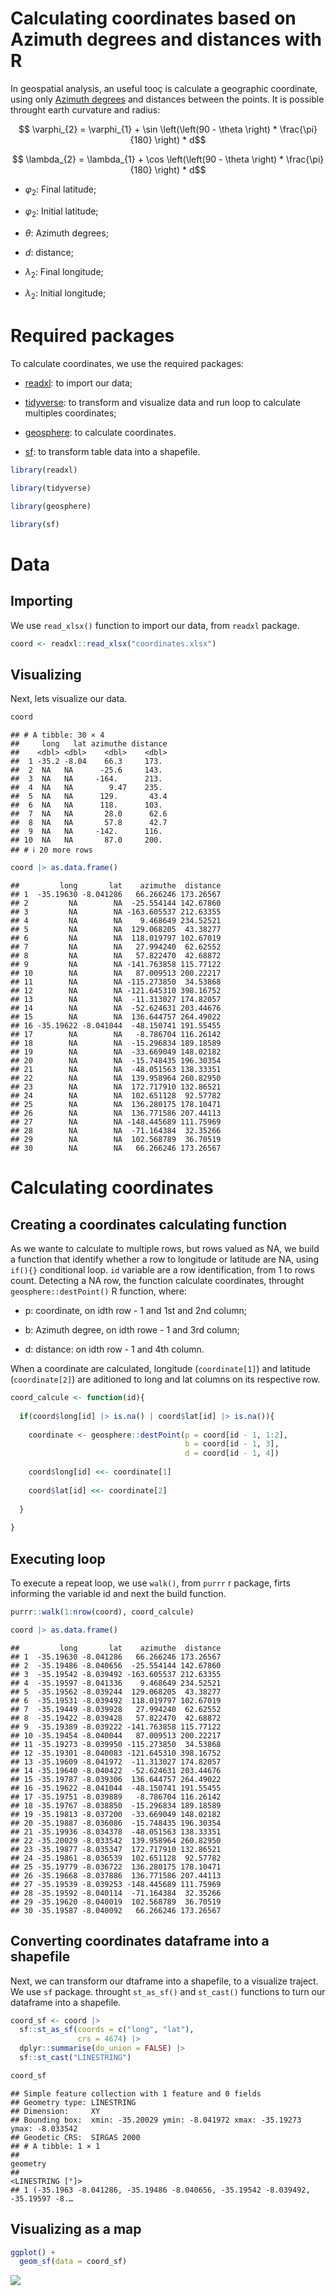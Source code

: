 # Calculating coordinates based on Azimuth degrees and distances with R

In geospatial analysis, an useful tooç is calculate a geographic
coordinate, using only [Azimuth
degrees](https://en.wikipedia.org/wiki/Azimuth#:~:text=The%20azimuth%20is%20the%20angle%20between%20the%20north%20vector%20and,mapping%2C%20mining%2C%20and%20ballistics)
and distances between the points. It is possible throught earth
curvature and radius:

``` math

\varphi_{2} = \varphi_{1} + \sin \left(\left(90 - \theta \right) * \frac{\pi}{180} \right) * d
```

``` math

\lambda_{2} = \lambda_{1} + \cos \left(\left(90 - \theta \right) * \frac{\pi}{180} \right) * d
```

- $`\varphi_{2}`$: Final latitude;

- $`\varphi_{2}`$: Initial latitude;

- $`\theta`$: Azimuth degrees;

- $`d`$: distance;

- $`\lambda_{2}`$: Final longitude;

- $`\lambda_{2}`$: Initial longitude;

# Required packages

To calculate coordinates, we use the required packages:

- [readxl](https://readxl.tidyverse.org): to import our data;

- [tidyverse](https://tidyverse.tidyverse.org/): to transform and
  visualize data and run loop to calculate multiples coordinates;

- [geosphere](https://readxl.tidyverse.org): to calculate coordinates.

- [sf](https://r-spatial.github.io/sf): to transform table data into a
  shapefile.

``` r
library(readxl)

library(tidyverse)

library(geosphere)

library(sf)
```

# Data

## Importing

We use `read_xlsx()` function to import our data, from `readxl` package.

``` r
coord <- readxl::read_xlsx("coordinates.xlsx")
```

## Visualizing

Next, lets visualize our data.

``` r
coord
```

    ## # A tibble: 30 × 4
    ##     long   lat azimuthe distance
    ##    <dbl> <dbl>    <dbl>    <dbl>
    ##  1 -35.2 -8.04    66.3     173. 
    ##  2  NA   NA      -25.6     143. 
    ##  3  NA   NA     -164.      213. 
    ##  4  NA   NA        9.47    235. 
    ##  5  NA   NA      129.       43.4
    ##  6  NA   NA      118.      103. 
    ##  7  NA   NA       28.0      62.6
    ##  8  NA   NA       57.8      42.7
    ##  9  NA   NA     -142.      116. 
    ## 10  NA   NA       87.0     200. 
    ## # ℹ 20 more rows

``` r
coord |> as.data.frame()
```

    ##         long       lat    azimuthe  distance
    ## 1  -35.19630 -8.041286   66.266246 173.26567
    ## 2         NA        NA  -25.554144 142.67860
    ## 3         NA        NA -163.605537 212.63355
    ## 4         NA        NA    9.468649 234.52521
    ## 5         NA        NA  129.068205  43.38277
    ## 6         NA        NA  118.019797 102.67019
    ## 7         NA        NA   27.994240  62.62552
    ## 8         NA        NA   57.822470  42.68872
    ## 9         NA        NA -141.763858 115.77122
    ## 10        NA        NA   87.009513 200.22217
    ## 11        NA        NA -115.273850  34.53868
    ## 12        NA        NA -121.645310 398.16752
    ## 13        NA        NA  -11.313027 174.82057
    ## 14        NA        NA  -52.624631 203.44676
    ## 15        NA        NA  136.644757 264.49022
    ## 16 -35.19622 -8.041044  -48.150741 191.55455
    ## 17        NA        NA   -8.786704 116.26142
    ## 18        NA        NA  -15.296834 189.18589
    ## 19        NA        NA  -33.669049 148.02182
    ## 20        NA        NA  -15.748435 196.30354
    ## 21        NA        NA  -48.051563 138.33351
    ## 22        NA        NA  139.958964 260.82950
    ## 23        NA        NA  172.717910 132.86521
    ## 24        NA        NA  102.651128  92.57782
    ## 25        NA        NA  136.280175 178.10471
    ## 26        NA        NA  136.771586 207.44113
    ## 27        NA        NA -148.445689 111.75969
    ## 28        NA        NA  -71.164384  32.35266
    ## 29        NA        NA  102.568789  36.70519
    ## 30        NA        NA   66.266246 173.26567

# Calculating coordinates

## Creating a coordinates calculating function

As we wante to calculate to multiple rows, but rows valued as NA, we
build a function that identify whether a row to longitude or latitude
are NA, using `if(){}` conditional loop. `id` variable are a row
identification, from 1 to rows count. Detecting a NA row, the function
calculate coordinates, throught `geosphere::destPoint()` R function,
where:

- p: coordinate, on idth row - 1 and 1st and 2nd column;

- b: Azimuth degree, on idth rowe - 1 and 3rd column;

- d: distance: on idth row - 1 and 4th column.

When a coordinate are calculated, longitude (`coordinate[1]`) and
latitude (`coordinate[2]`) are aditioned to long and lat columns on its
respective row.

``` r
coord_calcule <- function(id){
  
  if(coord$long[id] |> is.na() | coord$lat[id] |> is.na()){
    
    coordinate <- geosphere::destPoint(p = coord[id - 1, 1:2],
                                       b = coord[id - 1, 3],
                                       d = coord[id - 1, 4])
    
    coord$long[id] <<- coordinate[1]
    
    coord$lat[id] <<- coordinate[2]
    
  }
  
}
```

## Executing loop

To execute a repeat loop, we use `walk()`, from `purrr` r package, firts
informing the variable id and next the build function.

``` r
purrr::walk(1:nrow(coord), coord_calcule)

coord |> as.data.frame()
```

    ##         long       lat    azimuthe  distance
    ## 1  -35.19630 -8.041286   66.266246 173.26567
    ## 2  -35.19486 -8.040656  -25.554144 142.67860
    ## 3  -35.19542 -8.039492 -163.605537 212.63355
    ## 4  -35.19597 -8.041336    9.468649 234.52521
    ## 5  -35.19562 -8.039244  129.068205  43.38277
    ## 6  -35.19531 -8.039492  118.019797 102.67019
    ## 7  -35.19449 -8.039928   27.994240  62.62552
    ## 8  -35.19422 -8.039428   57.822470  42.68872
    ## 9  -35.19389 -8.039222 -141.763858 115.77122
    ## 10 -35.19454 -8.040044   87.009513 200.22217
    ## 11 -35.19273 -8.039950 -115.273850  34.53868
    ## 12 -35.19301 -8.040083 -121.645310 398.16752
    ## 13 -35.19609 -8.041972  -11.313027 174.82057
    ## 14 -35.19640 -8.040422  -52.624631 203.44676
    ## 15 -35.19787 -8.039306  136.644757 264.49022
    ## 16 -35.19622 -8.041044  -48.150741 191.55455
    ## 17 -35.19751 -8.039889   -8.786704 116.26142
    ## 18 -35.19767 -8.038850  -15.296834 189.18589
    ## 19 -35.19813 -8.037200  -33.669049 148.02182
    ## 20 -35.19887 -8.036086  -15.748435 196.30354
    ## 21 -35.19936 -8.034378  -48.051563 138.33351
    ## 22 -35.20029 -8.033542  139.958964 260.82950
    ## 23 -35.19877 -8.035347  172.717910 132.86521
    ## 24 -35.19861 -8.036539  102.651128  92.57782
    ## 25 -35.19779 -8.036722  136.280175 178.10471
    ## 26 -35.19668 -8.037886  136.771586 207.44113
    ## 27 -35.19539 -8.039253 -148.445689 111.75969
    ## 28 -35.19592 -8.040114  -71.164384  32.35266
    ## 29 -35.19620 -8.040019  102.568789  36.70519
    ## 30 -35.19587 -8.040092   66.266246 173.26567

## Converting coordinates dataframe into a shapefile

Next, we can transform our dtaframe into a shapefile, to a visualize
traject. We use `sf` package. throught `st_as_sf()` and `st_cast()`
functions to turn our dataframe into a shapefile.

``` r
coord_sf <- coord |> 
  sf::st_as_sf(coords = c("long", "lat"),
               crs = 4674) |> 
  dplyr::summarise(do_union = FALSE) |> 
  sf::st_cast("LINESTRING")

coord_sf
```

    ## Simple feature collection with 1 feature and 0 fields
    ## Geometry type: LINESTRING
    ## Dimension:     XY
    ## Bounding box:  xmin: -35.20029 ymin: -8.041972 xmax: -35.19273 ymax: -8.033542
    ## Geodetic CRS:  SIRGAS 2000
    ## # A tibble: 1 × 1
    ##                                                                        geometry
    ##                                                                <LINESTRING [°]>
    ## 1 (-35.1963 -8.041286, -35.19486 -8.040656, -35.19542 -8.039492, -35.19597 -8.…

## Visualizing as a map

``` r
ggplot() +
  geom_sf(data = coord_sf)
```

![](README_files/figure-gfm/unnamed-chunk-9-1.png)<!-- -->
